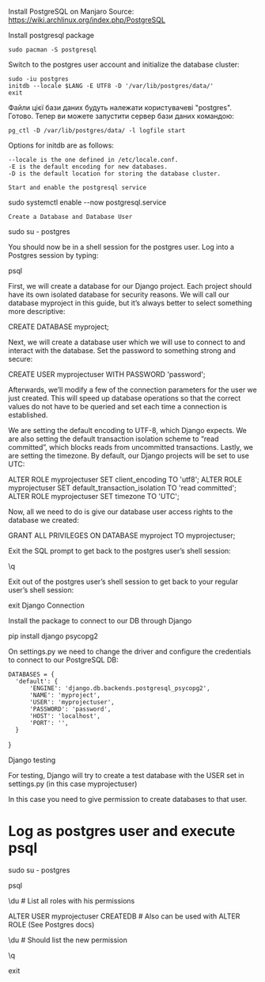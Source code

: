 Install PostgreSQL on Manjaro
Source: https://wiki.archlinux.org/index.php/PostgreSQL

Install postgresql package
    
    sudo pacman -S postgresql

Switch to the postgres user account and initialize the database cluster:

    sudo -iu postgres
    initdb --locale $LANG -E UTF8 -D '/var/lib/postgres/data/'
    exit
Файли цієї бази даних будуть належати користувачеві "postgres".
Готово. Тепер ви можете запустити сервер бази даних командою:

    pg_ctl -D /var/lib/postgres/data/ -l logfile start


Options for initdb are as follows:

    --locale is the one defined in /etc/locale.conf.
    -E is the default encoding for new databases.
    -D is the default location for storing the database cluster.

    Start and enable the postgresql service

sudo systemctl enable --now postgresql.service

    Create a Database and Database User

sudo su - postgres

You should now be in a shell session for the postgres user. Log into a Postgres session by typing:

psql

First, we will create a database for our Django project. Each project should have its own isolated database for security reasons. We will call our database myproject in this guide, but it’s always better to select something more descriptive:

CREATE DATABASE myproject;

Next, we will create a database user which we will use to connect to and interact with the database. Set the password to something strong and secure:

CREATE USER myprojectuser WITH PASSWORD 'password';

Afterwards, we’ll modify a few of the connection parameters for the user we just created. This will speed up database operations so that the correct values do not have to be queried and set each time a connection is established.

We are setting the default encoding to UTF-8, which Django expects. We are also setting the default transaction isolation scheme to “read committed”, which blocks reads from uncommitted transactions. Lastly, we are setting the timezone. By default, our Django projects will be set to use UTC:

ALTER ROLE myprojectuser SET client_encoding TO 'utf8';
ALTER ROLE myprojectuser SET default_transaction_isolation TO 'read committed';
ALTER ROLE myprojectuser SET timezone TO 'UTC';

Now, all we need to do is give our database user access rights to the database we created:

GRANT ALL PRIVILEGES ON DATABASE myproject TO myprojectuser;

Exit the SQL prompt to get back to the postgres user’s shell session:

\q

Exit out of the postgres user’s shell session to get back to your regular user’s shell session:

exit
Django Connection

Install the package to connect to our DB through Django

pip install django psycopg2

On settings.py we need to change the driver and configure the credentials to connect to our PostgreSQL DB:

	DATABASES = {
      'default': {
          'ENGINE': 'django.db.backends.postgresql_psycopg2',
          'NAME': 'myproject',
          'USER': 'myprojectuser',
          'PASSWORD': 'password',
          'HOST': 'localhost',
          'PORT': '',
      }
  }

Django testing

For testing, Django will try to create a test database with the USER set in settings.py (in this case myprojectuser)

In this case you need to give permission to create databases to that user.

# Log as postgres user and execute psql
sudo su - postgres

psql

\du # List all roles with his permissions

ALTER USER myprojectuser CREATEDB # Also can be used with ALTER ROLE (See Postgres docs)

\du # Should list the new permission

\q

exit

